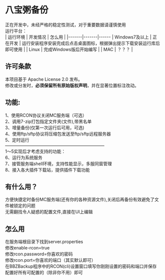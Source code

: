 # 八宝粥备份
正在开发中，未经严格的稳定性测试，对于重要数据请谨慎使用  
运行平台：  
| 运行环境 | 开发情况 | 怎么用 |
   |-------|-------|------
   | Windows7及以上 | 正在开发 | 运行安装程序安装完成后点击桌面图标，根据弹出提示下载安装运行库后即可使用 |
   | Linux | 完成Windows版后开始编写 |
   | MAC | ？？？ |
## 许可条款
   本项目基于 Apache License 2.0 发布。  
   修改或分发时，**必须保留所有原始版权声明**，并在显著位置标注改动。  
## 功能:
1、使用RCON协议关闭MC服务端（可选）  
2、调用7-zip打包指定文件夹(文件),带黑名单  
3、增量备份(仅第一次运行后可用，可选)  
4、使用ftp/sftp协议将压缩包发送至ftp/sftp远程服务器  
5、定时运行  
———————————————————————  
1～5实现后才考虑支持的功能：  
6、运行为系统服务  
7、接管服务端shell环境，支持性能显示，多服同窗管理  
8、接入各大插件下载站，提供插件下载功能  
## 有什么用？
方便快捷定时备份MC服务端(还有你的各种资源文件),关闭后再备份有效避免了文件被锁定的问题  
无需翻找令人疑惑的配置文件,直接在UI上编辑  
## 怎么用  
在服务端根目录下找到server.properties  
修改enable-rcon=true  
修改rcon.password=你喜欢的密码  
修改rcon.port=你喜欢的端口（其实默认即可）  
在BBZBackup程序中的RCON(cli)设置窗口填写你刚刚设置的密码和端口并保存  
配置好所有可配置的（除非你不用）即可
